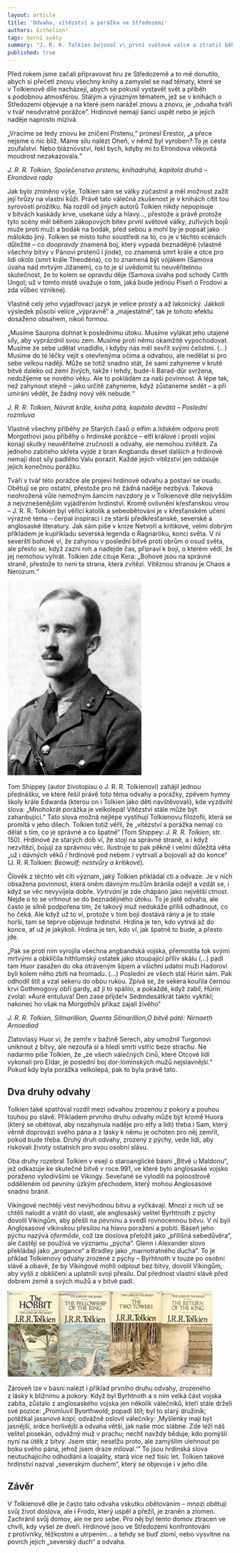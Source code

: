 ```yaml
---
layout: article
title: 'Odvaha, vítězství a porážka ve Středozemi'
authors: Ecthelion²
tags: herní světy
summary: "J. R. R. Tolkien bojoval v\_první světové válce a ztratil během ní až na jednoho všechny blízké přátele. Přesto vytvořil dílo, které je prodchnuté tématy odvahy, války a překonání strachu, v\_němž odvážní muži a ženy riskují své životy v\_boji za své ideály. Jak tedy na ně nahlížel a jak se tyto témata projevují v\_jeho knihách?"
published: true
---
```


Před rokem jsme začali připravovat hru ze Středozemě a to mě donutilo, abych si přečetl znovu všechny knihy a zamyslel se nad tématy, které se v Tolkienově díle nacházejí, abych se pokusil vystavět svět a příběh s podobnou atmosférou. Stálým a výrazným tématem, jež se v knihách o Středozemi objevuje a na které jsem narážel znovu a znovu, je „odvaha tváří v tvář neodvratné porážce“. Hrdinové nemají šanci uspět nebo je jejich naděje naprosto mizivá.

<div class="sidebar" markdown="1">„Vracíme se tedy znovu ke zničení Prstenu,“ pronesl Erestor, „a přece nejsme o nic blíž. Máme sílu nalézt Oheň, v němž byl vyroben? To je cesta zoufalství. Nebo bláznovství, řekl bych, kdyby mi to Elrondova věkovitá moudrost nezakazovala.“

_J. R. R. Tolkien, Společenstvo prstenu, knihadruhá, kapitola druhá – Elrondova rada_

</div>

Jak bylo zmíněno výše, Tolkien sám se války zúčastnil a měl možnost zažít její hrůzy na vlastní kůži. Právě tato válečná zkušenost je v knihách cítit tou syrovostí prožitku. Na rozdíl od jiných autorů Tolkien nikdy nepopisuje v bitvách kaskády krve, usekané údy a hlavy…, přestože a právě protože tyto scény měl během zákopových bitev první světové války, zuřivých bojů muže proti muži a bodák na bodák, před sebou a mohl by je popsat jako málokdo jiný. Tolkien se místo toho soustředí na to, co je v těchto scénách důležité – co _doopravdy_ znamená boj, který vypadá beznadějně (vlastně všechny bitvy v Pánovi prstenů i jinde), co znamená smrt krále a otce pro lidi okolo (smrt krále Theodéna), co to znamená být vojákem (Samova úvaha nad mrtvým Jižanem), co to je si uvědomit tu neuvěřitelnou skutečnost, že to kolem se opravdu děje (Samova úvaha pod schody Cirith Ungol; už v tomto místě uvažuje o tom, jaká bude jednou Píseň o Frodovi a zda vůbec vznikne).

Vlastně celý jeho vyjadřovací jazyk je velice prostý a až lakonický. Jakkoli výsledek působí velice „výpravně“ a „majestátně“, tak je tohoto efektu dosaženo obsahem, nikoli formou.

<div class="sidebar" markdown="1">„Musíme Saurona dohnat k poslednímu útoku. Musíme vylákat jeho utajené síly, aby vyprázdnil svou zem. Musíme proti němu okamžitě vypochodovat. Musíme ze sebe udělat vnadidlo, i kdyby nás měl sevřít svými čelistmi. (…) Musíme do té léčky vejít s otevřenýma očima a odvahou, ale nedělat si pro sebe velkou naději. Může se totiž snadno stát, že sami zahyneme v kruté bitvě daleko od zemí živých, takže i tehdy, bude-li Barad-dûr svržena, nedožijeme se nového věku. Ale to pokládám za naši povinnost. A lépe tak, než zahynout stejně – jako určitě zahyneme, když zůstaneme sedět – a při umírání vědět, že žádný nový věk nebude.“

_J. R. R. Tolkien, Návrat krále, kniha pátá, kapitola devátá – Poslední rozmluva_

</div>

Vlastně všechny příběhy ze Starých časů o elfím a lidském odporu proti Morgothovi jsou příběhy o hrdinské porážce – elfí králové i prostí vojíni konají skutky neuvěřitelné zručnosti a odvahy, ale nemohou zvítězit. Za jednoho zabitého skřeta vyjde z bran Angbandu deset dalších a hrdinové nemají dost síly padlého Valu porazit. Každé jejich vítězství jen oddaluje jejich konečnou porážku.

Tváří v tvář této porážce ale projeví hrdinové odvahu a postaví se osudu. Obětují se pro ostatní, přestože pro ně žádná naděje nezbývá. Taková neohrožená vůle nemožným šancím navzdory je v Tolkienově díle nejvyšším a nejvznešenějším vyjádřením hrdinství. Kromě ovlivnění křesťanskou vírou – J. R. R. Tolkien byl věřící katolík a sebeobětování je v křesťanském učení výrazné téma – čerpal inspiraci i ze starší předkřesťanské, severské a anglosaské literatury. Jak sám píše v knize Netvoři a kritikové, velmi dobrým příkladem je kupříkladu severská legenda o Ragnaröku, konci světa. V ní severští bohové ví, že zahynou v poslední bitvě proti obrům o osud světa, ale přesto se, když zazní roh a nadejde čas, připraví k boji, o kterém vědí, že jej nemohou vyhrát. Tolkien zde cituje Kera: „Bohové jsou na správné straně, přestože to není ta strana, která zvítězí. Vítěznou stranou je Chaos a Nerozum.“

![](tolkien-1916-opt.jpg)

Tom Shippey (autor životopisu o J. R. R. Tolkienovi) zahájil jednou přednášku, ve které řešil právě toto téma odvahy a porážky, zpěvem hymny školy krále Edwarda (kterou on i Tolkien jako děti navštěvovali), kde vyzdvihl slova: „Mnohokrát porážka je velkolepá! Vítězství stále může být zahanbující.“ Tato slova možná nejlépe vystihují Tolkienovu filozofii, která se promítá v jeho dílech. Tolkien totiž věřil, že „vítězství a porážka nemají co dělat s tím, co je správné a co špatné“ (Tom Shippey: _J. R. R. Tolkien_, str. 150). Hrdinové ze starých dob ví, že stojí na správné straně, a i když nezvítězí, bojují za správnou věc. Ilustruje to pak pěkně i velmi důležitá věta „už i dávných věků / hrdinové pod nebem / vytrvali a bojovali až do konce“ (J. R. R.Tolkien: _Beowulf; nestvůry a kritikové_).

Člověk z těchto vět cítí význam, jaký Tolkien přikládal cti a odvaze. Je v nich obsažena povinnost, která oněm dávným mužům bránila odejít a vzdát se, i když se věc nevyvíjela dobře. _Vytrvání_ je zde chápáno jako největší ctnost. Nejde o to se vrhnout se do beznadějného útoku. To je jistě odvaha, ale často je silně podpořena tím, že takový muž nedokáže příliš odhadnout, co ho čeká. Ale když už to ví, protože v tom boji dostává rány a je to stále horší, tam se teprve objevuje hrdinství. Hrdina je ten, kdo vytrvá až do konce, ať už je jakýkoli. Hrdina je ten, kdo ví, jak špatné to bude, a přesto jde.

<div class="sidebar" markdown="1">„Pak se proti nim vyrojila všechna angbandská vojska, přemostila tok svými mrtvými a obklíčila hithlumský ostatek jako stoupající příliv skálu (…) padl tam Huor zasažen do oka otráveným šípem a všichni udatní muži Hadorovi byli kolem něho zbiti na hromadu. (…) Poslední ze všech stál Húrin sám. Pak odhodil štít a vzal sekeru do obou rukou. Zpívá se, že sekera kouřila černou krví Gothmogovy obří gardy, až ji to spálilo, a pokaždé, když zabil, Húrin zvolal: »Aurë entuluva! Den zase přijde!« Sedmdesátkrát takto vykřikl; nakonec ho však na Morgothův příkaz zajali živého“

_J. R. R. Tolkien, Silmarillion, Quenta Silmarillion,O bitvě páté: Nirnaeth Arnoediad_

</div>

Zlatovlasý Huor ví, že zemře v bažině Serech, aby umožnil Turgonovi uniknout z bitvy, ale nezoufá si a hledí smrti vstříc beze strachu. Ne nadarmo píše Tolkien, že „ze všech válečných činů, které Otcové lidí vykonali pro Eldar, je poslední boj dor-lóminských mužů nejslavnější.“ Pokud kdy byla porážka velkolepá, pak to byla právě tato.

## Dva druhy odvahy

Tolkien také spatřoval rozdíl mezi odvahou zrozenou z pokory a pouhou touhou po slávě. Příkladem prvního druhu odvahy může být kromě Huora (který se obětoval, aby nezahynula naděje pro elfy a lidi) třeba i Sam, který věrně doprovází svého pána a z lásky k němu je ochoten pro něj zemřít, pokud bude třeba. Druhý druh odvahy, zrozený z pýchy, vede lidi, aby riskovali životy ostatních pro svou osobní slávu.

Oba druhy rozebral Tolkien v eseji o staroanglické básni „Bitvě u Maldonu“, jež odkazuje ke skutečné bitvě v roce 991, ve které bylo anglosaské vojsko poraženo vylodivšími se Vikingy. Seveřané se vylodili na poloostrově odděleném od pevniny úzkým přechodem, který mohou Anglosasové snadno bránit.

Vikingové nechtějí vést nevýhodnou bitvu a vyčkávají. Mnozí z nich už se chtěli nalodit a vrátit do vlasti, ale anglosaský velitel Byrhtnoth z pýchy dovolil Vikingům, aby přešli na pevninu a svedli rovnocennou bitvu. V ní byli Anglosasové vikinskou přesilou na hlavu poraženi a pobiti. Báseň jeho pýchu nazývá _ofermōde_, což lze doslova přeložit jako „přílišná sebedůvěra“, ale častěji se používá ve významu „pýcha“. Glenn i Alexander slovo překládají jako „arogance“ a Bradley jako „marnotratného ducha“. To je příklad Tolkienovy odvahy zrozené z pýchy – Byrhtnoth v touze po osobní slávě a obavě, že by Vikingové mohli odplout bez bitvy, dovolil Vikingům, aby vyšli z obklíčení a uplatnili svoji přesilu. Dal přednost vlastní slávě před dobrem země a svých mužů a v bitvě padl.

![Zdroje:                           •&#9;Dílo J. R. R. Tolkiena – především Hobit, trilogie Pán prstenů, Silmarillion a Nedokončené příběhy.                •&#9;Tolkien’s Theory of Courage: The Good, the Bad, and the Evil; Emily Bowerman, 2008.                •&#9;Exploring theme and vision in J. R. R. Tolkien‘s&#160;Middle-Earth; Rico Marcel Abrahamsen, 2003.              •&#9;The Quest for Pity and Mercy in Tolkien’s Middle Earth; Woody Wendling, 2006.              •&#9;](lotr1973a-opt.jpg)

Zároveň lze v básni nalézt i příklad prvního druhu odvahy, zrozeného z lásky k bližnímu a pokory. Když byl Byrhtnoth a s ním velká část vojska zabita, zůstalo z anglosaského vojska jen několik válečníků, kteří stále drželi své pozice: „Promluvil Byorthwold; popadl štít; byl to starý družiník; potěžkal jasanové kopí; odvážně oslovil válečníky: ‚Myšlenky mají být jasnější, srdce horlivější a odvaha větší, jak naše moc slábne. Zde leží náš velitel posekán, odvážný muž v prachu; nechť navždy běduje, kdo pomýšlí nyní na útěk z bitvy. Jsem stár; neselžu proto, ale zamýšlím ulehnout po boku svého pána, jehož jsem draze miloval.‘“ To jsou hrdinská slova neutuchajícího odhodlání a loajality, stará více než tisíc let. Tolkien takové hrdinství nazval „severským duchem“, který se objevuje i v jeho díle.

## Závěr

V Tolkienově díle je často tato odvaha vskutku obětováním – mnozí obětují svůj život doslova, ale i Frodo, který uspěl a přežil, je zraněn a zlomen. Zachránil svůj domov, ale ne pro sebe. Pro něj byl tento domov ztracen ve chvíli, kdy vyšel ze dveří. Hrdinové jsou ve Středozemi konfrontováni z protivníky, těžkostmi a utrpením… a tehdy se buď zlomí, nebo vysvitne na povrch jejich „severský duch“ a odvaha.
